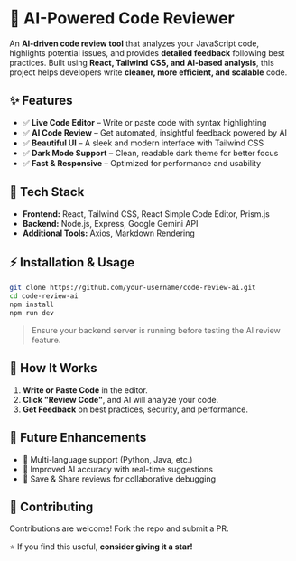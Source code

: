 # 🚀 AI-Powered Code Reviewer

An **AI-driven code review tool** that analyzes your JavaScript code, highlights potential issues, and provides **detailed feedback** following best practices. Built using **React, Tailwind CSS, and AI-based analysis**, this project helps developers write **cleaner, more efficient, and scalable** code.

## ✨ Features
- ✅ **Live Code Editor** – Write or paste code with syntax highlighting
- ✅ **AI Code Review** – Get automated, insightful feedback powered by AI
- ✅ **Beautiful UI** – A sleek and modern interface with Tailwind CSS
- ✅ **Dark Mode Support** – Clean, readable dark theme for better focus
- ✅ **Fast & Responsive** – Optimized for performance and usability

## 🎨 Tech Stack
- **Frontend:** React, Tailwind CSS, React Simple Code Editor, Prism.js
- **Backend:** Node.js, Express, Google Gemini API 
- **Additional Tools:** Axios, Markdown Rendering

## ⚡ Installation & Usage
```sh
git clone https://github.com/your-username/code-review-ai.git
cd code-review-ai
npm install
npm run dev
```
> Ensure your backend server is running before testing the AI review feature.

## 🎯 How It Works
1. **Write or Paste Code** in the editor.
2. **Click "Review Code"**, and AI will analyze your code.
3. **Get Feedback** on best practices, security, and performance.


## 🚀 Future Enhancements
- 🔹 Multi-language support (Python, Java, etc.)
- 🔹 Improved AI accuracy with real-time suggestions
- 🔹 Save & Share reviews for collaborative debugging

## 🤝 Contributing
Contributions are welcome! Fork the repo and submit a PR.

⭐ If you find this useful, **consider giving it a star!**

